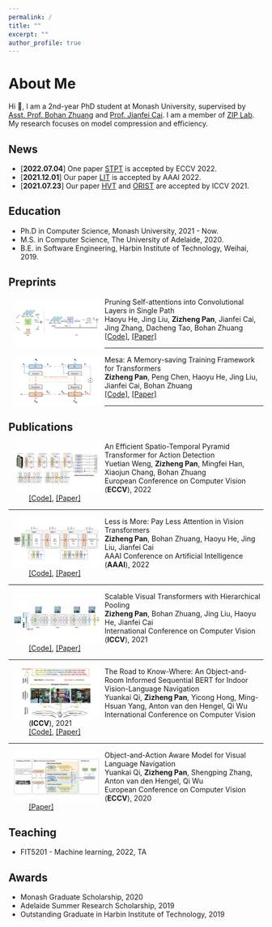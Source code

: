 ```yaml
---
permalink: /
title: ""
excerpt: ""
author_profile: true
---
```



# About Me

Hi 👋, I am a 2nd-year PhD student at Monash University, supervised by [Asst. Prof. Bohan Zhuang](https://scholar.google.com.au/citations?user=DFuDBBwAAAAJ) and [Prof. Jianfei Cai](https://scholar.google.com.au/citations?user=N6czCoUAAAAJ). I am a member of [ZIP Lab](https://ziplab.github.io/). My research focuses on model compression and efficiency.



## News

- [**2022.07.04**] One paper [STPT](https://arxiv.org/abs/2207.10448) is accepted by ECCV 2022.
- [**2021.12.01**] Our paper [LIT](https://arxiv.org/abs/2105.14217) is accepted by AAAI 2022.
- [**2021.07.23**] Our paper [HVT](https://arxiv.org/abs/2103.10619) and [ORIST](https://arxiv.org/abs/2104.04167) are accepted by ICCV 2021.



## Education

- Ph.D in Computer Science, Monash University, 2021 - Now.
- M.S. in Computer Science, The University of Adelaide, 2020.
- B.E. in Software Engineering, Harbin Institute of Technology, Weihai, 2019.


## Preprints
<dl>
  <dt ><img align="left" width="170" hspace="10" src="../images/spvit.png"></dt>
  <dt> Pruning Self-attentions into Convolutional Layers in Single Path</dt>
  <dd>Haoyu He, Jing Liu, <strong>Zizheng Pan</strong>, Jianfei Cai, Jing Zhang, Dacheng Tao, Bohan Zhuang</dd>	
  <dd>
    <a href="https://github.com/ziplab/SPViT">[Code]</a>, 
    <a href="https://arxiv.org/abs/2111.11802">[Paper]</a>
  </dd>
</dl>


------

<dl>
  <dt ><img align="left" width="170" hspace="10" src="../images/mesa.png"></dt>
  <dt> Mesa: A Memory-saving Training Framework for Transformers</dt>
  <dd><strong>Zizheng Pan</strong>, Peng Chen, Haoyu He, Jing Liu, Jianfei Cai, Bohan Zhuang</dd>	
  <dd>
    <a href="https://github.com/ziplab/Mesa">[Code]</a>, 
    <a href="https://arxiv.org/abs/2111.11124">[Paper]</a>
  </dd>
</dl>


------

## Publications

<dl>
  <dt ><img align="left" width="170" hspace="10" src="../images/stpt.jpg"></dt>
  <dt> An Efficient Spatio-Temporal Pyramid Transformer for Action Detection
</dt>
  <dd>Yuetian Weng, <strong>Zizheng Pan</strong>, Mingfei Han, Xiaojun Chang, Bohan Zhuang</dd>	
  <dd>European Conference on Computer Vision (<strong>ECCV</strong>), 2022</dd>
  <dd>
    <a href="https://github.com/ziplab/STPT">[Code]</a>, 
    <a href="https://arxiv.org/abs/2207.10448">[Paper]</a>
  </dd>
</dl>

------

<dl>
  <dt ><img align="left" width="170" hspace="10" src="../images/lit.jpg"></dt>
  <dt> Less is More: Pay Less Attention in Vision Transformers</dt>
  <dd><strong>Zizheng Pan</strong>, Bohan Zhuang, Haoyu He, Jing Liu, Jianfei Cai</dd>	
  <dd>AAAI Conference on Artificial Intelligence (<strong>AAAI</strong>), 2022</dd>
  <dd>
    <a href="https://github.com/ziplab/LIT">[Code]</a>, 
    <a href="https://arxiv.org/abs/2105.14217">[Paper]</a>
  </dd>
</dl>



------


<dl>
  <dt ><img align="left" width="170" hspace="10" src="../images/hvt.jpg"></dt>
  <dt> Scalable Visual Transformers with Hierarchical Pooling</dt>
  <dd><strong>Zizheng Pan</strong>, Bohan Zhuang, Jing Liu, Haoyu He, Jianfei Cai</dd>	
  <dd>International Conference on Computer Vision (<strong>ICCV</strong>), 2021</dd>
  <dd>
  	<a href="https://github.com/ziplab/HVT">[Code]</a>,
    <a href="https://arxiv.org/abs/2103.10619">[Paper]</a>
  </dd>
</dl>


------

<dl>
  <dt ><img align="left" width="170" hspace="10" src="../images/orist.jpg"></dt>
  <dt> The Road to Know-Where: An Object-and-Room Informed Sequential BERT for Indoor Vision-Language Navigation</dt>
  <dd>Yuankai Qi, <strong>Zizheng Pan</strong>, Yicong Hong, Ming-Hsuan Yang, Anton van den Hengel, Qi Wu</dd>	
  <dd>International Conference on Computer Vision (<strong>ICCV</strong>), 2021</dd>
  <dd>
    <a href="https://github.com/YuankaiQi/ORIST">[Code]</a>,
    <a href="https://arxiv.org/abs/2104.04167">[Paper]</a>
  </dd>
</dl>



------

<dl>
  <dt ><img align="left" width="170" hspace="10" src="../images/oaa.jpg"></dt>
  <dt> Object-and-Action Aware Model for Visual Language Navigation</dt>
  <dd>Yuankai Qi, <strong>Zizheng Pan</strong>, Shengping Zhang, Anton van den Hengel, Qi Wu</dd>	
  <dd>European Conference on Computer Vision (<strong>ECCV</strong>), 2020</dd>
  <dd>
    <a href="https://arxiv.org/abs/2007.14626">[Paper]</a>
  </dd>
</dl>

## Teaching

- FIT5201 - Machine learning, 2022, TA



## Awards

- Monash Graduate Scholarship, 2020
- Adelaide Summer Research Scholarship, 2019
- Outstanding Graduate in Harbin Institute of Technology, 2019

